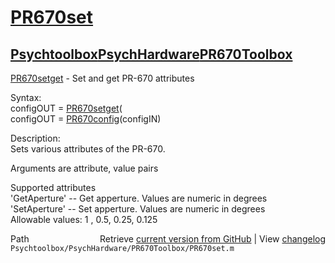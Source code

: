 # [PR670set](PR670set)
## [Psychtoolbox](Psychtoolbox)[PsychHardware](PsychHardware)[PR670Toolbox](PR670Toolbox)

[PR670setget](PR670setget) - Set and get PR-670 attributes  
  
Syntax:  
configOUT = [PR670setget](PR670setget)(  
configOUT = [PR670config](PR670config)(configIN)  
  
Description:  
Sets various attributes of the PR-670.  
  
Arguments are attribute, value pairs  
  
Supported attributes  
  'GetAperture' -- Get apperture.  Values are numeric in degrees  
  'SetAperture' -- Set apperture.  Values are numeric in degrees  
   Allowable values: 1 , 0.5, 0.25, 0.125  




<div class="code_header" style="text-align:right;">
  <span style="float:left;">Path&nbsp;&nbsp;</span> <span class="counter">Retrieve <a href=
  "https://raw.github.com/Psychtoolbox-3/Psychtoolbox-3/beta/Psychtoolbox/PsychHardware/PR670Toolbox/PR670set.m">current version from GitHub</a> | View <a href=
  "https://github.com/Psychtoolbox-3/Psychtoolbox-3/commits/beta/Psychtoolbox/PsychHardware/PR670Toolbox/PR670set.m">changelog</a></span>
</div>
<div class="code">
  <code>Psychtoolbox/PsychHardware/PR670Toolbox/PR670set.m</code>
</div>

